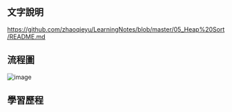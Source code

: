 ## 文字說明
https://github.com/zhaoqieyu/LearningNotes/blob/master/05_Heap%20Sort/README.md
## 流程圖
![image](https://github.com/zhaoqieyu/LearningNotes/blob/master/pictures/%E6%B5%81%E7%A8%8B%E5%9C%96_Heap%20Sort.jpg)

## 學習歷程
